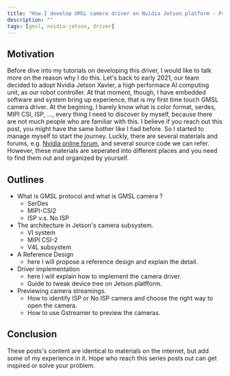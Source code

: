 ```yaml
---
title: "How I develop GMSL camera driver on Nvidia Jetson platform - Preface"
description: ""
tags: [gmsl, nvidia-jetson, driver]
---
```


## Motivation

Before dive into my tutorials on developing this driver, I would like to talk more on the reason why I do this. 
Let's back to early 2021, our team decided to adopt Nvidia Jetson Xavier, a high performace AI computing unit, as our robot controller. At that moment, though, I have embedded software and system bring up experience, that is my first time touch GMSL camera driver. 
At the begining, I barely know what is color format, serdes, MIPI CSI, ISP, ..., every thing I need to discover by myself, because there are not much people who are familiar with this. I believe if you reach out this post, you might have the same bother like I had before. So I started to manage myself to start the journey. Luckly, there are several materials and forums, e.g. [Nvidia online forum](https://forums.developer.nvidia.com/c/agx-autonomous-machines/jetson-embedded-systems), and several source code we can refer. 
However, these materials are seperated into different places and you need to find them out and organized by yourself.

## Outlines

- What is GMSL protocol and what is GMSL camera ?
    - SerDes 
    - MIPI-CSI2
    - ISP v.s. No ISP
- The architecture in Jetson's camera subsystem.
    - VI system
    - MIPI CSI-2
    - V4L subsystem
- A Reference Design
    - here I will propose a reference design and explain the detail.
- Driver implementation
    - here I will explain how to implement the camera driver.
    - Guide to tweak device tree on Jetson platfform.
- Previewing camera streamings.
    - How to identify ISP or No ISP camera and choose the right way to open the camera.
    - How to use Gstreamer to preview the cameras.

## Conclusion

These posts's content are identical to materials on the internet, but add some of my experience in it. Hope who reach this series posts out can get inspired or solve your problem.